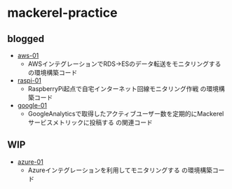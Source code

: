 # mackerel-practice

## blogged

- [aws-01](aws-01)
    - AWSインテグレーションでRDS->ESのデータ転送をモニタリングする の環境構築コード
- [raspi-01](raspi-01)
    - RaspberryPi起点で自宅インターネット回線モニタリング作戦 の環境構築コード
- [google-01](google-01)
    -  GoogleAnalyticsで取得したアクティブユーザー数を定期的にMackerelサービスメトリックに投稿する の関連コード


## WIP

- [azure-01](azure-01)
    - Azureインテグレーションを利用してモニタリングする の環境構築コード
